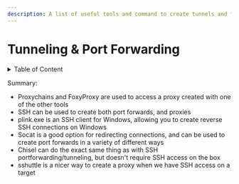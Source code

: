 ```yaml
---
description: A list of useful tools and command to create tunnels and forward ports.
---
```


# Tunneling & Port Forwarding

<details>

<summary>Table of Content</summary>

* [SSH](ssh.md)
  * [Local Port Forwarding](ssh.md#local-port-forwarding)
  * [Remote Port Forwarding](ssh.md#remote-port-forwarding)
  * [Dynamic Port Forwarding](ssh.md#dynamic-port-forwarding)
* [chisel](chisel.md)
* [socat](socat.md)
  * [Local Port forwarding](socat.md#local-port-forwarding)
  * [Quiet port forwarding](socat.md#quiet-port-forwarding)
* [shuttle](sshuttle.md)
* [Metasploit](metasploit.md)
* [proxychains](proxychains.md)

</details>

Summary:

* Proxychains and FoxyProxy are used to access a proxy created with one of the other tools
* SSH can be used to create both port forwards, and proxies
* plink.exe is an SSH client for Windows, allowing you to create reverse SSH connections on Windows
* Socat is a good option for redirecting connections, and can be used to create port forwards in a variety of different ways
* Chisel can do the exact same thing as with SSH portforwarding/tunneling, but doesn't require SSH access on the box
* sshuttle is a nicer way to create a proxy when we have SSH access on a target
